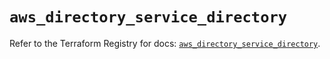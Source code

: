 # `aws_directory_service_directory`

Refer to the Terraform Registry for docs: [`aws_directory_service_directory`](https://registry.terraform.io/providers/hashicorp/aws/6.10.0/docs/resources/directory_service_directory).
